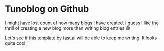 # Tunoblog on Github

I might have lost count of how many blogs I have created. I guess I like the thrill of creating a new blog more than writing blog entries 😅

Let's see if [this template by fast.ai](https://www.fast.ai/2020/01/16/fast_template/) will be able to keep me writing. It looks quite cool!
